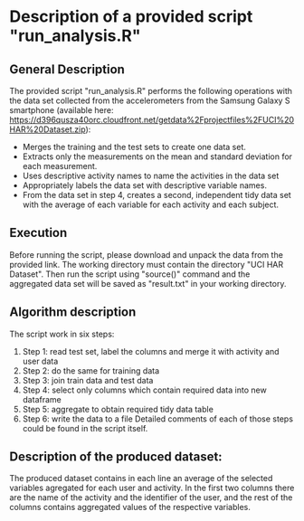 # Description of a provided script "run_analysis.R"
## General Description
The provided script "run_analysis.R" performs the following operations with the data set collected from the accelerometers from the Samsung Galaxy S smartphone (available here: https://d396qusza40orc.cloudfront.net/getdata%2Fprojectfiles%2FUCI%20HAR%20Dataset.zip):

* Merges the training and the test sets to create one data set.
* Extracts only the measurements on the mean and standard deviation for each measurement. 
* Uses descriptive activity names to name the activities in the data set
* Appropriately labels the data set with descriptive variable names. 
* From the data set in step 4, creates a second, independent tidy data set with the average of each variable for each activity and each subject.

## Execution
Before running the script, please download and unpack the data from the provided link. The working directory must contain the directory "UCI HAR Dataset". Then run the script using "source()" command and the aggregated data set will be saved as "result.txt" in your working directory.

## Algorithm description
The script work in six steps:

1. Step 1: read test set, label the columns and merge it with activity and user data
2. Step 2: do the same for training data
3. Step 3: join train data and test data
4. Step 4: select only columns which contain required data into new dataframe
5. Step 5: aggregate to obtain required tidy data table
6. Step 6: write the data to a file
Detailed comments of each of those steps could be found in the script itself.

## Description of the produced dataset:
The produced dataset contains in each line an average of the selected variables agregated for each user and activity. In the first two columns there are the name of the activity and the identifier of the user, and the rest of the columns contains aggregated values of the respective variables.